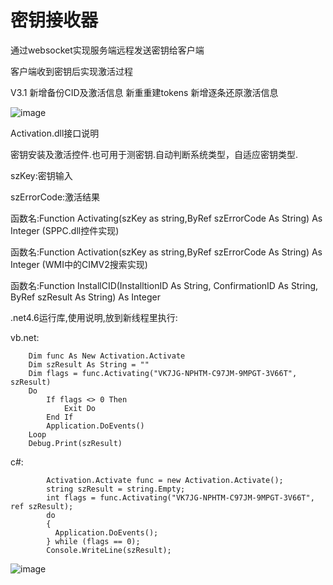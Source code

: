 # 密钥接收器

通过websocket实现服务端远程发送密钥给客户端

客户端收到密钥后实现激活过程

V3.1 新增备份CID及激活信息 新重重建tokens 新增逐条还原激活信息

![image](https://github.com/laomms/MSReceiver/blob/master/msc.png)

Activation.dll接口说明

密钥安装及激活控件.也可用于测密钥.自动判断系统类型，自适应密钥类型.

szKey:密钥输入

szErrorCode:激活结果

函数名:Function Activating(szKey as string,ByRef szErrorCode As String) As Integer (SPPC.dll控件实现) 

函数名:Function Activation(szKey as string,ByRef szErrorCode As String) As Integer (WMI中的CIMV2搜索实现)

函数名:Function InstallCID(InstalltionID As String, ConfirmationID As String, ByRef szResult As String) As Integer

.net4.6运行库,使用说明,放到新线程里执行:


vb.net:

        Dim func As New Activation.Activate
        Dim szResult As String = ""
        Dim flags = func.Activating("VK7JG-NPHTM-C97JM-9MPGT-3V66T", szResult)
        Do
            If flags <> 0 Then
                Exit Do
            End If
            Application.DoEvents()
        Loop
        Debug.Print(szResult)


c#:

            Activation.Activate func = new Activation.Activate();
            string szResult = string.Empty;
            int flags = func.Activating("VK7JG-NPHTM-C97JM-9MPGT-3V66T", ref szResult);
            do
            {
              Application.DoEvents();
            } while (flags == 0);
            Console.WriteLine(szResult);
            

![image](https://github.com/laomms/MSReceiver/blob/master/app.jpg)
